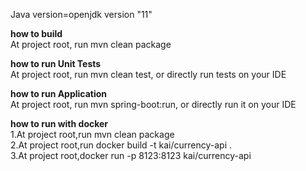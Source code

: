 Java version=openjdk version "11"

**how to build**<br>
At project root, run mvn clean package

**how to run Unit Tests**<br>
At project root, run mvn clean test, or directly run tests on your IDE

**how to run Application**<br>
At project root, run mvn spring-boot:run, or directly run it on your IDE

**how to run with docker**<br>
1.At project root,run mvn clean package<br>
2.At project root,run docker build -t kai/currency-api . <br>
3.At project root,docker run -p 8123:8123 kai/currency-api